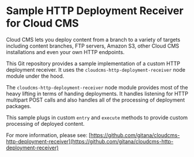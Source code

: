 # Sample HTTP Deployment Receiver for Cloud CMS

Cloud CMS lets you deploy content from a branch to a variety of targets including content branches, FTP servers, Amazon S3, other Cloud CMS installations and even your own HTTP endpoints.

This Git repository provides a sample implementation of a custom HTTP deployment receiver.  It uses the `cloudcms-http-deployment-receiver` node module under the hood.

The `cloudcms-http-deployment-receiver` node module provides most of the heavy lifting in terms of handing deployments.  It handles listening for HTTP multipart POST calls and also handles all of the processing of deployment packages.

This sample plugs in custom `entry` and `execute` methods to provide custom processing of deployed content.

For more information, please see:
[https://github.com/gitana/cloudcms-http-deployment-receiver](https://github.com/gitana/cloudcms-http-deployment-receiver)